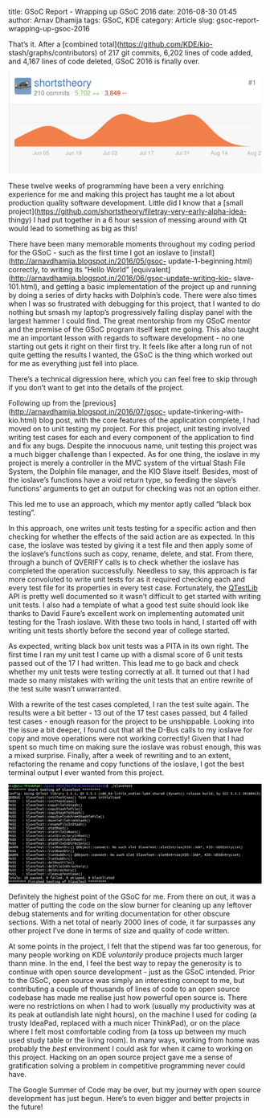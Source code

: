 title: GSoC Report - Wrapping up GSoC 2016
date: 2016-08-30 01:45
author: Arnav Dhamija
tags: GSoC, KDE
category: Article
slug: gsoc-report-wrapping-up-gsoc-2016

That’s it. After a [combined total](https://github.com/KDE/kio-
stash/graphs/contributors) of 217 git commits, 6,202 lines of code added, and
4,167 lines of code deleted, GSoC 2016 is finally over.  


![](images/Screenshot_20160830_014801.png)

These twelve weeks of programming have been a very enriching experience for me
and making this project has taught me a lot about production quality software
development. Little did I know that a [small
project](https://github.com/shortstheory/filetray-very-early-alpha-idea-
thingy) I had put together in a 6 hour session of messing around with Qt would
lead to something as big as this!  

There have been many memorable moments throughout my coding period for the
GSoC - such as the first time I got an ioslave to
[install](http://arnavdhamija.blogspot.in/2016/05/gsoc-
update-1-beginning.html) correctly, to writing its “Hello World”
[equivalent](http://arnavdhamija.blogspot.in/2016/06/gsoc-update-writing-kio-
slave-101.html), and getting a basic implementation of the project up and
running by doing a series of dirty hacks with Dolphin’s code. There were also
times when I was so frustrated with debugging for this project, that I wanted
to do nothing but smash my laptop’s progressively failing display panel with
the largest hammer I could find. The great mentorship from my GSoC mentor and
the premise of the GSoC program itself kept me going. This also taught me an
important lesson with regards to software development - no one starting out
gets it right on their first try. It feels like after a long run of not quite
getting the results I wanted, the GSoC is the thing which worked out for me as
everything just fell into place.  

There’s a technical digression here, which you can feel free to skip through
if you don’t want to get into the details of the project.  

Following up from the [previous](http://arnavdhamija.blogspot.in/2016/07/gsoc-
update-tinkering-with-kio.html) blog post, with the core features of the
application complete, I had moved on to unit testing my project. For this
project, unit testing involved writing test cases for each and every component
of the application to find and fix any bugs. Despite the innocuous name, unit
testing this project was a much bigger challenge than I expected. As for one
thing, the ioslave in my project is merely a controller in the MVC system of
the virtual Stash File System, the Dolphin file manager, and the KIO Slave
itself. Besides, most of the ioslave’s functions have a void return type, so
feeding the slave’s functions’ arguments to get an output for checking was not
an option either.  

This led me to use an approach, which my mentor aptly called “black box
testing”.  

In this approach, one writes unit tests testing for a specific action and then
checking for whether the effects of the said action are as expected. In this
case, the ioslave was tested by giving it a test file and then apply some of
the ioslave’s functions such as copy, rename, delete, and stat. From there,
through a bunch of QVERIFY calls is to check whether the ioslave has completed
the operation successfully. Needless to say, this approach is far more
convoluted to write unit tests for as it required checking each and every test
file for its properties in every test case. Fortunately, the
[QTestLib](http://doc.qt.io/qt-4.8/qtestlib-manual.html#qtestlib) API is
pretty well documented so it wasn’t difficult to get started with writing unit
tests. I also had a template of what a good test suite should look like thanks
to David Faure’s excellent work on implementing automated unit testing for the
Trash ioslave. With these two tools in hand, I started off with writing unit
tests shortly before the second year of college started.  

As expected, writing black box unit tests was a PITA in its own right. The
first time I ran my unit test I came up with a dismal score of 6 unit tests
passed out of the 17 I had written. This lead me to go back and check whether
my unit tests were testing correctly at all. It turned out that I had made so
many mistakes with writing the unit tests that an entire rewrite of the test
suite wasn’t unwarranted.  

With a rewrite of the test cases completed, I ran the test suite again. The
results were a bit better - 13 out of the 17 test cases passed, but 4 failed
test cases - enough reason for the project to be unshippable. Looking into the
issue a bit deeper, I found out that all the D-Bus calls to my ioslave for
copy and move operations were not working correctly! Given that I had spent so
much time on making sure the ioslave was robust enough, this was a mixed
surprise. Finally, after a week of rewriting and to an extent, refactoring the
rename and copy functions of the ioslave, I got the best terminal output I
ever wanted from this project.  


![](images/Screenshot_20160829_184812.png)


Definitely the highest point of the GSoC for me. From there on out, it was a
matter of putting the code on the slow burner for cleaning up any leftover
debug statements and for writing documentation for other obscure sections.
With a net total of nearly 2000 lines of code, it far surpasses any other
project I’ve done in terms of size and quality of code written.  

At some points in the project, I felt that the stipend was far too generous,
for many people working on KDE _voluntarily_ produce projects much larger
thann mine. In the end, I feel the best way to repay the generosity is to
continue with open source development - just as the GSoC intended. Prior to
the GSoC, open source was simply an interesting concept to me, but
contributing a couple of thousands of lines of code to an open source codebase
has made me realise just how powerful open source is. There were no
restrictions on when I had to work (usually my productivity was at its peak at
outlandish late night hours), on the machine I used for coding (a trusty
IdeaPad, replaced with a much nicer ThinkPad), or on the place where I felt
most comfortable coding from (a toss up between my much used study table or
the living room). In many ways, working from home was probably the _best_
environment I could ask for when it came to working on this project. Hacking
on an open source project gave me a sense of gratification solving a problem
in competitive programming never could have.  

The Google Summer of Code may be over, but my journey with open source
development has just begun. Here’s to even bigger and better projects in the
future!
